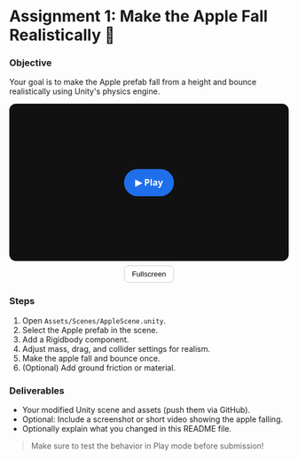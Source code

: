 # Assignment 1: Make the Apple Fall Realistically 🍎

### Objective
Your goal is to make the Apple prefab fall from a height and bounce realistically using Unity's physics engine.

<div id="game-shell" style="max-width:1100px;margin:0 auto;position:relative;">
  <div style="position:relative;width:100%;aspect-ratio:16/9;overflow:hidden;border-radius:12px;">
    <!-- Cover -->
    <div id="game-cover" style="position:absolute;inset:0;display:flex;align-items:center;justify-content:center;gap:12px;background:#111;z-index:1;">
      <button id="play-btn" style="padding:.85rem 1.25rem;border:0;border-radius:999px;background:#1f6feb;color:#fff;font:600 16px system-ui;cursor:pointer;">
        ▶ Play
      </button>
    </div>

    <!-- The game iframe (stays empty until click, so no auto-run) -->
    <iframe
      id="game-frame"
      title="Game"
      allow="autoplay; fullscreen; gamepad; xr-spatial-tracking"
      allowfullscreen
      scrolling="no"
      frameborder="0"
      style="position:absolute;inset:0;width:100%;height:100%;border:0;overflow:hidden;">
    </iframe>
  </div>

  <!-- Optional fullscreen button under the frame -->
  <div style="display:flex;gap:.5rem;justify-content:center;margin-top:.5rem;">
    <button id="fs-btn" style="padding:.45rem .8rem;border:1px solid #ccc;border-radius:8px;background:#fff;cursor:pointer;">
      Fullscreen
    </button>
  </div>
</div>

<script>
document.addEventListener('DOMContentLoaded', () => {
  // Use an ABSOLUTE URL so Jekyll/baseurl quirks don't break it.
  // Project site (https://YOUR_USERNAME.github.io/YOUR_REPO/webgl/):
  const PLAY_URL = "{{ site.baseurl }}/webgl/";
  // If this is a USER/ORG site instead, use this instead:
  // const PLAY_URL = "https://YOUR_USERNAME.github.io/webgl/";

  const frame = document.getElementById('game-frame');
  const cover = document.getElementById('game-cover');

  document.getElementById('play-btn').addEventListener('click', () => {
    frame.src = PLAY_URL;        // load Unity only after click
    cover.style.display = 'none';
    frame.focus();
  });

  document.getElementById('fs-btn').addEventListener('click', async () => {
    try {
      if (frame.requestFullscreen) await frame.requestFullscreen();
      else if (frame.webkitRequestFullscreen) frame.webkitRequestFullscreen();
    } catch (e) {
      console.warn('Fullscreen failed:', e);
    }
  });
});
</script>



### Steps
1. Open `Assets/Scenes/AppleScene.unity`.
2. Select the Apple prefab in the scene.
3. Add a Rigidbody component.
4. Adjust mass, drag, and collider settings for realism.
5. Make the apple fall and bounce once.
6. (Optional) Add ground friction or material.

### Deliverables
- Your modified Unity scene and assets (push them via GitHub).
- Optional: Include a screenshot or short video showing the apple falling.
- Optionally explain what you changed in this README file.

> Make sure to test the behavior in Play mode before submission!
